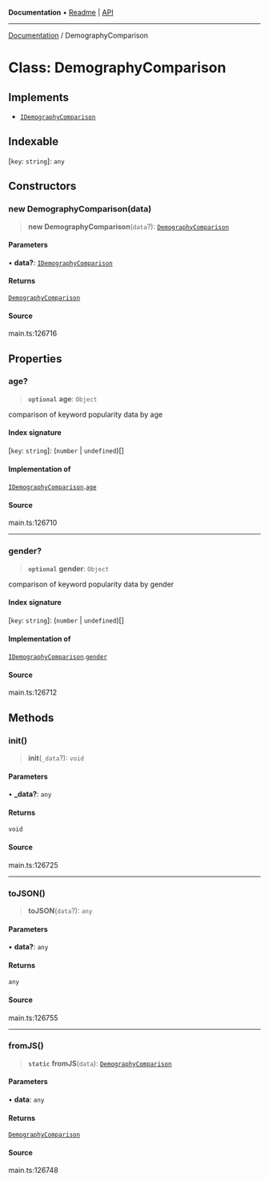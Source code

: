 **Documentation** • [Readme](../README.md) \| [API](../globals.md)

***

[Documentation](../README.md) / DemographyComparison

# Class: DemographyComparison

## Implements

- [`IDemographyComparison`](../interfaces/IDemographyComparison.md)

## Indexable

 \[`key`: `string`\]: `any`

## Constructors

### new DemographyComparison(data)

> **new DemographyComparison**(`data`?): [`DemographyComparison`](DemographyComparison.md)

#### Parameters

• **data?**: [`IDemographyComparison`](../interfaces/IDemographyComparison.md)

#### Returns

[`DemographyComparison`](DemographyComparison.md)

#### Source

main.ts:126716

## Properties

### age?

> **`optional`** **age**: `Object`

comparison of keyword popularity data by age

#### Index signature

 \[`key`: `string`\]: (`number` \| `undefined`)[]

#### Implementation of

[`IDemographyComparison`](../interfaces/IDemographyComparison.md).[`age`](../interfaces/IDemographyComparison.md#age)

#### Source

main.ts:126710

***

### gender?

> **`optional`** **gender**: `Object`

comparison of keyword popularity data by gender

#### Index signature

 \[`key`: `string`\]: (`number` \| `undefined`)[]

#### Implementation of

[`IDemographyComparison`](../interfaces/IDemographyComparison.md).[`gender`](../interfaces/IDemographyComparison.md#gender)

#### Source

main.ts:126712

## Methods

### init()

> **init**(`_data`?): `void`

#### Parameters

• **\_data?**: `any`

#### Returns

`void`

#### Source

main.ts:126725

***

### toJSON()

> **toJSON**(`data`?): `any`

#### Parameters

• **data?**: `any`

#### Returns

`any`

#### Source

main.ts:126755

***

### fromJS()

> **`static`** **fromJS**(`data`): [`DemographyComparison`](DemographyComparison.md)

#### Parameters

• **data**: `any`

#### Returns

[`DemographyComparison`](DemographyComparison.md)

#### Source

main.ts:126748
